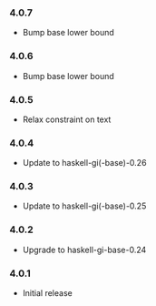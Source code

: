 ### 4.0.7

+ Bump base lower bound

### 4.0.6

+ Bump base lower bound

### 4.0.5

+ Relax constraint on text

### 4.0.4

+ Update to haskell-gi(-base)-0.26

### 4.0.3

+ Update to haskell-gi(-base)-0.25

### 4.0.2

+ Upgrade to haskell-gi-base-0.24

### 4.0.1

+ Initial release
